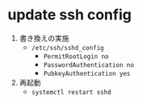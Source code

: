 update ssh config
===

1. 書き換えの実施
	* `/etc/ssh/sshd_config`
		* `PermitRootLogin no`
		* `PasswordAuthentication no`
		* `PubkeyAuthentication yes`
2. 再起動
	* `systemctl restart sshd`
